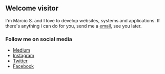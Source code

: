 ## Welcome visitor

I'm Márcio S. and I love to develop websites, systems and applications.
If there's anything i can do for you, send me a [email](mailto:marciosdev@icloud.com), see you later.

### Follow me on social media

- [Medium](https://medium.com/@marciosdev)
- [Instagram](https://instagram.com/marciosdev)
- [Twitter](https://twitter.com/marciosdev)
- [Facebook](https://facebook.com/marciosdev)

